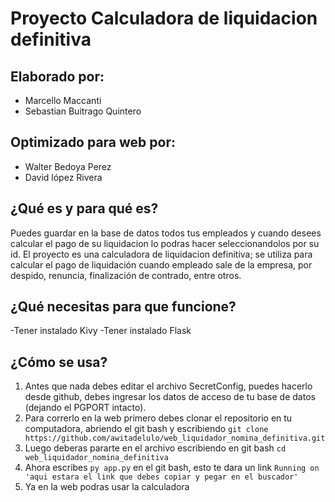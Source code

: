 # Proyecto Calculadora de liquidacion definitiva

## Elaborado por: 

- Marcello Maccanti
- Sebastian Buitrago Quintero

## Optimizado para web por: 
 
- Walter Bedoya Perez
- David lópez Rivera

## ¿Qué es y para qué es?

Puedes guardar en la base de datos todos tus empleados y cuando desees calcular el pago de su liquidacion lo podras hacer seleccionandolos por su id. 
El proyecto es una calculadora de liquidacion definitiva; se utiliza para calcular el pago de liquidación cuando empleado
sale de la empresa, por despido, renuncia, finalización de contrado, entre otros.

## ¿Qué necesitas para que funcione?

-Tener instalado Kivy
-Tener instalado Flask

## ¿Cómo se usa?

1. Antes que nada debes editar el archivo SecretConfig, puedes hacerlo desde github, debes ingresar los datos de acceso de tu base de datos (dejando el PGPORT intacto).
2. Para correrlo en la web primero debes clonar el repositorio en tu computadora, abriendo el git bash y escribiendo  `git clone https://github.com/awitadelulo/web_liquidador_nomina_definitiva.git`
2. Luego deberas pararte en el archivo escribiendo en git bash `cd web_liquidador_nomina_definitiva`
3. Ahora escribes `py app.py` en el git bash, esto te dara un link `Running on 'aqui estara el link que debes copiar y pegar en el buscador' `
4. Ya en la web podras usar la calculadora


